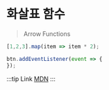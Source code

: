 # 화살표 함수
> Arrow Functions

```js
[1,2,3].map(item => item * 2);

btn.addEventListener(event => {
});
```

:::tip Link 
[MDN](https://developer.mozilla.org/ko/docs/Web/JavaScript/Reference/Functions/%EC%95%A0%EB%A1%9C%EC%9A%B0_%ED%8E%91%EC%85%98)
:::